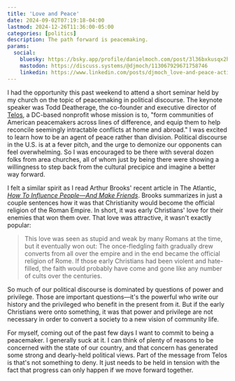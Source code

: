 ```yaml
---
title: 'Love and Peace'
date: 2024-09-02T07:19:18-04:00
lastmod: 2024-12-26T11:36:00-05:00
categories: [politics]
description: The path forward is peacemaking.
params:
  social:
    bluesky: https://bsky.app/profile/danielmoch.com/post/3l36bxkusqx2h
    mastodon: https://discuss.systems/@djmoch/113067929671758746
    linkedin: https://www.linkedin.com/posts/djmoch_love-and-peace-activity-7236347608741351426--NDl
---
```

I had the opportunity this past weekend to attend a short seminar
held by my church on the topic of peacemaking in political discourse.
The keynote speaker was Todd Deatherage, the co-founder and executive
director of [Telos], a DC-based nonprofit whose mission is to, "form
communities of American peacemakers across lines of difference, and
equip them to help reconcile seemingly intractable conflicts at
home and abroad."
I was excited to learn how to be an agent of peace rather than
division.
Political discourse in the U.S. is at a fever pitch, and the urge
to demonize our opponents can feel overwhelming.
So I was encouraged to be there with several dozen folks from
area churches, all of whom just by being there were showing a
willingness to step back from the cultural precipice and imagine a
better way forward.

[Telos]: https://www.telosgroup.org

I felt a similar spirit as I read Arthur Brooks' recent article in
The Atlantic, *[How To Influence People—And Make Friends]*.
Brooks summarizes in just a couple sentences how it was that
Christianity would become the official religion of the Roman Empire.
In short, it was early Christians' love for their enemies that won them over.
That love was attractive, it wasn't exactly popular:

> This love was seen as stupid and weak by many Romans at the time,
> but it eventually won out:
> The once-fledgling faith gradually drew converts from all over
> the empire and in the end became the official religion of Rome.
> If those early Christians had been violent and hate-filled, the
> faith would probably have come and gone like any number of cults
> over the centuries.

[How To Influence People—And Make Friends]: https://www.theatlantic.com/ideas/archive/2024/08/influence-people-persuasion/679620/?gift=sqtncSbb-8WZ7rpn9YdnFK0DJLvyh6PICNA5Ci2IoSY

So much of our political discourse is dominated by questions of
power and privilege.
Those are important questions—it's the powerful who write our history
and the privileged who benefit in the present from it.
But if the early Christians were onto something, it was that power
and privilege are not necessary in order to convert a society to a
new vision of community life.

For myself, coming out of the past few days I want to commit to
being a peacemaker.
I generally suck at it.
I can think of plenty of reasons to be concerned with the state of
our country, and that concern has generated some strong and dearly-held
political views.
Part of the message from Telos is that's not something to deny.
It just needs to be held in tension with the fact that progress can
only happen if we move forward together.
